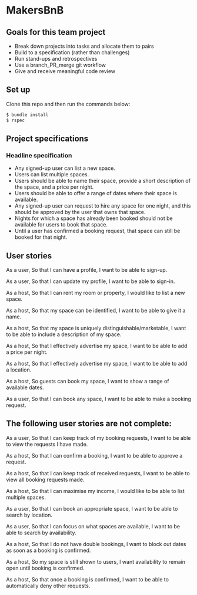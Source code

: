 # MakersBnB

## Goals for this team project
* Break down projects into tasks and allocate them to pairs
* Build to a specification (rather than challenges)
* Run stand-ups and retrospectives
* Use a branch_PR_merge git workflow
* Give and receive meaningful code review

## Set up
Clone this repo and then run the commands below:

```bash
$ bundle install
$ rspec
```

## Project specifications
### Headline specification
- Any signed-up user can list a new space.
- Users can list multiple spaces.
- Users should be able to name their space, provide a short description of the space, and a price per night.
- Users should be able to offer a range of dates where their space is available.
- Any signed-up user can request to hire any space for one night, and this should be approved by the user that owns that space.
- Nights for which a space has already been booked should not be available for users to book that space.
- Until a user has confirmed a booking request, that space can still be booked for that night.

## User stories

As a user,
So that I can have a profile,
I want to  be able to sign-up.

As a user,
So that I can update my profile,
I want to be able to sign-in.

As a host,
So that I can rent my room or property,
I would like to list a new space.

As a host,
So that my space can be identified,
I want to be able to give it a name.

As a host,
So that my space is uniquely distinguishable/marketable,
I want to be able to include a description of my space.

As a host,
So that I effectively advertise my space,
I want to be able to add a price per night.

As a host,
So that I effectively advertise my space,
I want to be able to add a location.

As a host,
So guests can book my space,
I want to show a range of available dates.

As a user,
So that I can book any space,
I want to be able to make a booking request.

## The following user stories are not complete:

As a user,
So that I can keep track of my booking requests,
I want to be able to view the requests I have made.

As a host,
So that I can confirm a booking,
I want to be able to approve a request.

As a host,
So that I can keep track of received requests,
I want to be able to view all booking requests made.

As a host, 
So that I can maximise my income,
I would like to be able to list multiple spaces.

As a user,
So that I can book an appropriate space, 
I want to be able to search by location.

As a user,
So that I can focus on what spaces are available, 
I want to be able to search by availability.

As a host,
So that I do not have double bookings,
I want to block out dates as soon as a booking is confirmed.

As a host,
So my space is still shown to users,
I want availability to remain open until booking is confirmed.

As a host,
So that once a booking is confirmed,
I want to be able to automatically deny other requests.
